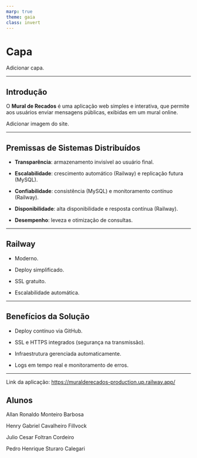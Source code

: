 ```yaml
---
marp: true
theme: gaia
class: invert
---
```


# Capa

<!--Text--> Adicionar capa.

---

## Introdução

O **Mural de Recados** é uma aplicação web simples e interativa, que permite aos usuários enviar mensagens públicas, exibidas em um mural online.

<!--Text--> Adicionar imagem do site.

---

## Premissas de Sistemas Distribuídos

- **Transparência**: armazenamento invisível ao usuário final.

- **Escalabilidade**: crescimento automático (Railway) e replicação futura (MySQL).

- **Confiabilidade**: consistência (MySQL) e monitoramento contínuo (Railway).

- **Disponibilidade**: alta disponibilidade e resposta contínua (Railway).

- **Desempenho**: leveza e otimização de consultas.

---

## Railway

* Moderno.

* Deploy simplificado.

* SSL gratuito.

* Escalabilidade automática.

---

## Benefícios da Solução

* Deploy contínuo via GitHub.

* SSL e HTTPS integrados (segurança na transmissão).

* Infraestrutura gerenciada automaticamente.

* Logs em tempo real e monitoramento de erros.

---

Link da aplicação: https://muralderecados-production.up.railway.app/

## Alunos

Allan Ronaldo Monteiro Barbosa

Henry Gabriel Cavalheiro Fillvock

Julio Cesar Foltran Cordeiro

Pedro Henrique Sturaro Calegari